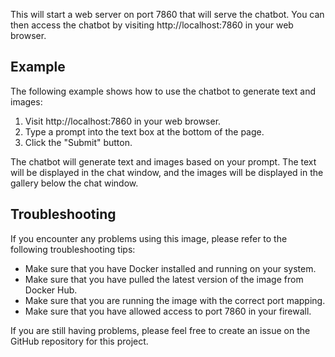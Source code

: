 
This will start a web server on port 7860 that will serve the chatbot. You can then access the chatbot by visiting http://localhost:7860 in your web browser.

## Example

The following example shows how to use the chatbot to generate text and images:

1. Visit http://localhost:7860 in your web browser.
2. Type a prompt into the text box at the bottom of the page.
3. Click the "Submit" button.

The chatbot will generate text and images based on your prompt. The text will be displayed in the chat window, and the images will be displayed in the gallery below the chat window.

## Troubleshooting

If you encounter any problems using this image, please refer to the following troubleshooting tips:

* Make sure that you have Docker installed and running on your system.
* Make sure that you have pulled the latest version of the image from Docker Hub.
* Make sure that you are running the image with the correct port mapping.
* Make sure that you have allowed access to port 7860 in your firewall.

If you are still having problems, please feel free to create an issue on the GitHub repository for this project.

